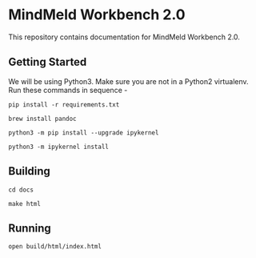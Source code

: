 # MindMeld Workbench 2.0

This repository contains documentation for MindMeld Workbench 2.0.

## Getting Started

We will be using Python3. Make sure you are not in a Python2 virtualenv. Run these commands in sequence -

`pip install -r requirements.txt`

`brew install pandoc`

`python3 -m pip install --upgrade ipykernel`

`python3 -m ipykernel install`

## Building

`cd docs`

`make html`

## Running

`open build/html/index.html`